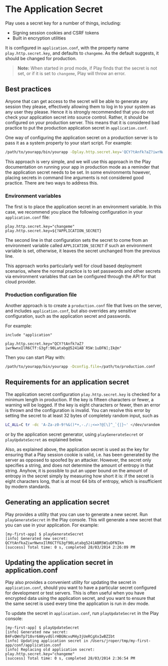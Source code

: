 <!--- Copyright (C) Lightbend Inc. <https://www.lightbend.com> -->
# The Application Secret

Play uses a secret key for a number of things, including:

* Signing session cookies and CSRF tokens
* Built in encryption utilities

It is configured in `application.conf`, with the property name `play.http.secret.key`, and defaults to `changeme`.  As the default suggests, it should be changed for production.

> **Note:** When started in prod mode, if Play finds that the secret is not set, or if it is set to `changeme`, Play will throw an error.

## Best practices

Anyone that can get access to the secret will be able to generate any session they please, effectively allowing them to log in to your system as any user they please.  Hence it is strongly recommended that you do not check your application secret into source control.  Rather, it should be configured on your production server.  This means that it is considered bad practice to put the production application secret in `application.conf`.

One way of configuring the application secret on a production server is to pass it as a system property to your start script.  For example:

```bash
/path/to/yourapp/bin/yourapp -Dplay.http.secret.key='QCY?tAnfk?aZ?iwrNwnxIlR6CTf:G3gf:90Latabg@5241AB`R5W:1uDFN];Ik@n'
```

This approach is very simple, and we will use this approach in the Play documentation on running your app in production mode as a reminder that the application secret needs to be set.  In some environments however, placing secrets in command line arguments is not considered good practice.  There are two ways to address this.

### Environment variables

The first is to place the application secret in an environment variable.  In this case, we recommend you place the following configuration in your `application.conf` file:

    play.http.secret.key="changeme"
    play.http.secret.key=${?APPLICATION_SECRET}

The second line in that configuration sets the secret to come from an environment variable called `APPLICATION_SECRET` if such an environment variable is set, otherwise, it leaves the secret unchanged from the previous line.

This approach works particularly well for cloud based deployment scenarios, where the normal practice is to set passwords and other secrets via environment variables that can be configured through the API for that cloud provider.

### Production configuration file

Another approach is to create a `production.conf` file that lives on the server, and includes `application.conf`, but also overrides any sensitive configuration, such as the application secret and passwords.

For example:

    include "application"

    play.http.secret.key="QCY?tAnfk?aZ?iwrNwnxIlR6CTf:G3gf:90Latabg@5241AB`R5W:1uDFN];Ik@n"

Then you can start Play with:

```bash
/path/to/yourapp/bin/yourapp -Dconfig.file=/path/to/production.conf
```

## Requirements for an application secret

The application secret configuration `play.http.secret.key` is checked for a minimum length in production.  If the key is fifteen characters or fewer, a warning will be logged.  If the key is eight characters or fewer, then an error is thrown and the configuration is invalid.  You can resolve this error by setting the secret to at least 32 bytes of completely random input, such as

```sh
LC_ALL=C tr -dc 'A-Za-z0-9!%&()*+,-./:;<=>?@[\]^_`{|}~' </dev/urandom | head -c 32 ; echo
```

or by the application secret generator, using `playGenerateSecret` or `playUpdateSecret` as explained below.

Also, as explained above, the application secret is used as the key for ensuring that a Play session cookie is valid, i.e. has been generated by the server as opposed to spoofed by an attacker.  However, the secret only specifies a string, and does not determine the amount of entropy in that string.  Anyhow, it is possible to put an upper bound on the amount of entropy in the secret simply by measuring how short it is: if the secret is eight characters long, that is at most 64 bits of entropy, which is insufficient by modern standards.

## Generating an application secret

Play provides a utility that you can use to generate a new secret.  Run `playGenerateSecret` in the Play console.  This will generate a new secret that you can use in your application.  For example:

```
[my-first-app] $ playGenerateSecret
[info] Generated new secret: QCYtAnfkaZiwrNwnxIlR6CTfG3gf90Latabg5241ABR5W1uDFNIkn
[success] Total time: 0 s, completed 28/03/2014 2:26:09 PM
```

## Updating the application secret in application.conf

Play also provides a convenient utility for updating the secret in `application.conf`, should you want to have a particular secret configured for development or test servers.  This is often useful when you have encrypted data using the application secret, and you want to ensure that the same secret is used every time the application is run in dev mode.

To update the secret in `application.conf`, run `playUpdateSecret` in the Play console:

```
[my-first-app] $ playUpdateSecret
[info] Generated new secret: B4FvQWnTp718vr6AHyvdGlrHBGNcvuM4y3jUeRCgXxIwBZIbt
[info] Updating application secret in /Users/jroper/tmp/my-first-app/conf/application.conf
[info] Replacing old application secret: play.http.secret.key="changeme"
[success] Total time: 0 s, completed 28/03/2014 2:36:54 PM
```
